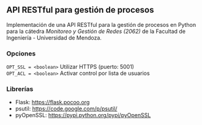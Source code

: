 API RESTful para gestión de procesos
-------------------------------------

Implementación de una API RESTful para la gestión de procesos en Python para la cátedra _Monitoreo y Gestión de Redes (2062)_ de la Facultad de Ingeniería - Universidad de Mendoza.

### Opciones

`OPT_SSL = <boolean>` Utilizar HTTPS (puerto: 5001)  
`OPT_ACL = <boolean>` Activar control por lista de usuarios 

### Librerías

* Flask: https://flask.pocoo.org
* psutil: https://code.google.com/p/psutil/
* pyOpenSSL: https://pypi.python.org/pypi/pyOpenSSL

